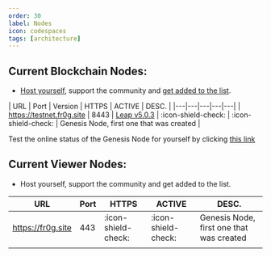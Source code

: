 ```yaml
---
order: 30
label: Nodes
icon: codespaces
tags: [architecture]
---
```


## Current Blockchain Nodes:

* [Host yourself](https://doc.fr0g.site/participate/blockproducers/), support the community and [get added to the list](https://doc.fr0g.site/archtitecture/nodes/).

| URL | Port | Version | HTTPS  | ACTIVE  | DESC.  |
|---|---|---|---|---|
| https://testnet.fr0g.site | 8443 | [Leap v5.0.3](https://github.com/AntelopeIO/leap/releases/tag/v5.0.3) | :icon-shield-check: | :icon-shield-check:  | Genesis Node, first one that was created |

Test the online status of the Genesis Node for yourself by clicking [this link](https://chain.fr0g.site:8443/v1/chain/get_info)

## Current Viewer Nodes:

* Host yourself, support the community and get added to the list.

| URL | Port | HTTPS  | ACTIVE  | DESC.  |
|---|---|---|---|---|
| https://fr0g.site | 443 | :icon-shield-check: | :icon-shield-check:  | Genesis Node, first one that was created |
|   |   |   |   |   |
